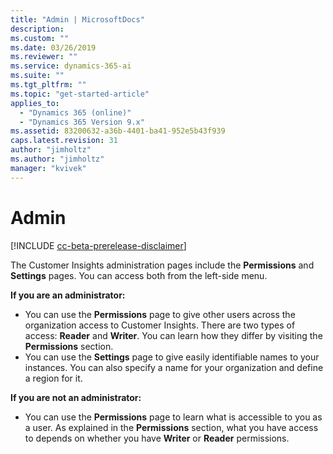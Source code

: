 ```yaml
---
title: "Admin | MicrosoftDocs"
description: 
ms.custom: ""
ms.date: 03/26/2019
ms.reviewer: ""
ms.service: dynamics-365-ai
ms.suite: ""
ms.tgt_pltfrm: ""
ms.topic: "get-started-article"
applies_to: 
  - "Dynamics 365 (online)"
  - "Dynamics 365 Version 9.x"
ms.assetid: 83200632-a36b-4401-ba41-952e5b43f939
caps.latest.revision: 31
author: "jimholtz"
ms.author: "jimholtz"
manager: "kvivek"
---
```

# Admin

[!INCLUDE [cc-beta-prerelease-disclaimer](../includes/cc-beta-prerelease-disclaimer.md)]

The Customer Insights administration pages include the **Permissions** and **Settings** pages. You can access both from the left-side menu.

<!--note from editor: above: left-side menu or "tabs on the left side of the page"?   -->

**If you are an administrator:**
<!--note from editor: add links to cross-refs: Line 29, Line 34-->

- You can use the **Permissions** page to give other users across the organization access to Customer Insights. There are two types of access: **Reader** and **Writer**. You can learn how they differ by visiting the **Permissions** section. 
- You can use the **Settings** page to give easily identifiable names to your instances. You can also specify a name for your organization and define a region for it. 

**If you are not an administrator:**

- You can use the **Permissions** page to learn what is accessible to you as a user. As explained in the **Permissions** section, what you have access to depends on whether you have **Writer** or **Reader** permissions.

